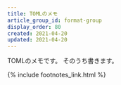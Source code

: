 ```yaml
---
title: TOMLのメモ
article_group_id: format-group
display_order: 80
created: 2021-04-20
updated: 2021-04-20
---
```

TOMLのメモです。
そのうち書きます。

{% include footnotes_link.html %}
